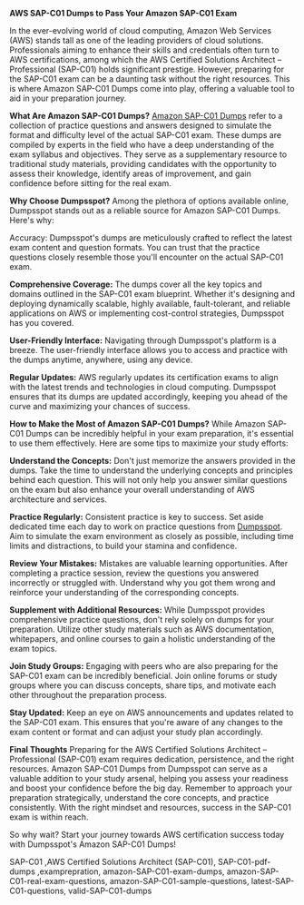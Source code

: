 **AWS SAP-C01 Dumps to Pass Your Amazon SAP-C01 Exam** 

In the ever-evolving world of cloud computing, Amazon Web Services (AWS) stands tall as one of the leading providers of cloud solutions. Professionals aiming to enhance their skills and credentials often turn to AWS certifications, among which the AWS Certified Solutions Architect – Professional (SAP-C01) holds significant prestige. However, preparing for the SAP-C01 exam can be a daunting task without the right resources. This is where Amazon SAP-C01 Dumps come into play, offering a valuable tool to aid in your preparation journey.

**What Are Amazon SAP-C01 Dumps?**
[Amazon SAP-C01 Dumps](https://www.dumpsspot.com/amazon/sap-c01-dumps.html) refer to a collection of practice questions and answers designed to simulate the format and difficulty level of the actual SAP-C01 exam. These dumps are compiled by experts in the field who have a deep understanding of the exam syllabus and objectives. They serve as a supplementary resource to traditional study materials, providing candidates with the opportunity to assess their knowledge, identify areas of improvement, and gain confidence before sitting for the real exam.

**Why Choose Dumpsspot?**
Among the plethora of options available online, Dumpsspot stands out as a reliable source for Amazon SAP-C01 Dumps. Here's why:

Accuracy: Dumpsspot's dumps are meticulously crafted to reflect the latest exam content and question formats. You can trust that the practice questions closely resemble those you'll encounter on the actual SAP-C01 exam.

**Comprehensive Coverage:** The dumps cover all the key topics and domains outlined in the SAP-C01 exam blueprint. Whether it's designing and deploying dynamically scalable, highly available, fault-tolerant, and reliable applications on AWS or implementing cost-control strategies, Dumpsspot has you covered.

**User-Friendly Interface:** Navigating through Dumpsspot's platform is a breeze. The user-friendly interface allows you to access and practice with the dumps anytime, anywhere, using any device.

**Regular Updates:** AWS regularly updates its certification exams to align with the latest trends and technologies in cloud computing. Dumpsspot ensures that its dumps are updated accordingly, keeping you ahead of the curve and maximizing your chances of success.

**How to Make the Most of Amazon SAP-C01 Dumps?**
While Amazon SAP-C01 Dumps can be incredibly helpful in your exam preparation, it's essential to use them effectively. Here are some tips to maximize your study efforts:

**Understand the Concepts:** Don't just memorize the answers provided in the dumps. Take the time to understand the underlying concepts and principles behind each question. This will not only help you answer similar questions on the exam but also enhance your overall understanding of AWS architecture and services.

**Practice Regularly:** Consistent practice is key to success. Set aside dedicated time each day to work on practice questions from [Dumpsspot](https://www.dumpsspot.com/). Aim to simulate the exam environment as closely as possible, including time limits and distractions, to build your stamina and confidence.

**Review Your Mistakes:** Mistakes are valuable learning opportunities. After completing a practice session, review the questions you answered incorrectly or struggled with. Understand why you got them wrong and reinforce your understanding of the corresponding concepts.

**Supplement with Additional Resources:** While Dumpsspot provides comprehensive practice questions, don't rely solely on dumps for your preparation. Utilize other study materials such as AWS documentation, whitepapers, and online courses to gain a holistic understanding of the exam topics.

**Join Study Groups:** Engaging with peers who are also preparing for the SAP-C01 exam can be incredibly beneficial. Join online forums or study groups where you can discuss concepts, share tips, and motivate each other throughout the preparation process.

**Stay Updated:** Keep an eye on AWS announcements and updates related to the SAP-C01 exam. This ensures that you're aware of any changes to the exam content or format and can adjust your study plan accordingly.

**Final Thoughts**
Preparing for the AWS Certified Solutions Architect – Professional (SAP-C01) exam requires dedication, persistence, and the right resources. Amazon SAP-C01 Dumps from Dumpsspot can serve as a valuable addition to your study arsenal, helping you assess your readiness and boost your confidence before the big day. Remember to approach your preparation strategically, understand the core concepts, and practice consistently. With the right mindset and resources, success in the SAP-C01 exam is within reach.

So why wait? Start your journey towards AWS certification success today with Dumpsspot's Amazon SAP-C01 Dumps!

SAP-C01 ,AWS Certified Solutions Architect (SAP-C01), SAP-C01-pdf-dumps ,examprepration, amazon-SAP-C01-exam-dumps, amazon-SAP-C01-real-exam-questions, amazon-SAP-C01-sample-questions, latest-SAP-C01-questions, valid-SAP-C01-dumps

